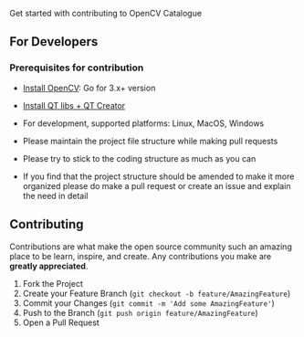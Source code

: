 Get started with contributing to OpenCV Catalogue

## For Developers

### Prerequisites for contribution

* [Install OpenCV](https://docs.opencv.org/trunk/df/d65/tutorial_table_of_content_introduction.html): Go for 3.x+ version

* [Install QT libs + QT Creator](https://www.qt.io/download-open-source)

* For development, supported platforms: Linux, MacOS, Windows

  

- Please maintain the project file structure while making pull requests

- Please try to stick to the coding structure as much as you can

- If you find that the project structure should be amended to make it more organized please do make a pull request  or create an issue and explain the need in detail

  

<!-- CONTRIBUTING -->

## Contributing

Contributions are what make the open source community such an amazing place to be learn, inspire, and create. Any contributions you make are **greatly appreciated**.

1. Fork the Project
2. Create your Feature Branch (`git checkout -b feature/AmazingFeature`)
3. Commit your Changes (`git commit -m 'Add some AmazingFeature'`)
4. Push to the Branch (`git push origin feature/AmazingFeature`)
5. Open a Pull Request

